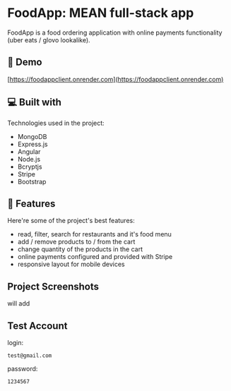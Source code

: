 <h1 id="title">FoodApp: MEAN full-stack app</h1>
<p id="description">FoodApp is a food ordering application with online payments functionality (uber eats / glovo lookalike).</p>

<h2>🚀 Demo</h2>

[https://foodappclient.onrender.com](https://foodappclient.onrender.com)

<h2>💻 Built with</h2>

Technologies used in the project:

*   MongoDB
*   Express.js
*   Angular
*   Node.js
*   Bcryptjs
*   Stripe
*   Bootstrap
  
<h2>🧐 Features</h2>

Here're some of the project's best features:

*   read, filter, search for restaurants and it's food menu
*   add / remove products to / from the cart
*   change quantity of the products in the cart
*   online payments configured and provided with Stripe
*   responsive layout for mobile devices

<h2>Project Screenshots</h2>
will add

<h2>Test Account</h2>

<p>login:</p>

```
test@gmail.com
```

<p>password:</p>

```
1234567
```

